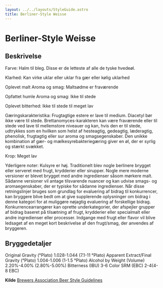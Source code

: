 ```yaml
---
layout: ../../layouts/StyleGuide.astro
title: Berliner-Style Weisse
---
```

# Berliner-Style Weisse

## Beskrivelse
Farve: Halm til bleg. Disse er de letteste af alle de tyske hvedeøl.

Klarhed: Kan virke uklar eller uklar fra gær eller kølig uklarhed

Oplevet malt Aroma og smag: Maltsødme er fraværende

Opfattet humle Aroma og smag: Ikke til stede

Oplevet bitterhed: Ikke til stede til meget lav

Gæringskarakteristika: Frugtagtige estere er lave til medium. Diacetyl bør ikke være til stede. Brettanomyces-karakteren kan være fraværende eller til stede ved lave til mellemstore niveauer og kan, hvis den er til stede, udtrykkes som en hvilken som helst af hesteagtig, gedeagtig, læderagtig, phenolisk, frugtagtig eller sur aroma og smagsegenskaber. Den unikke kombination af gær- og mælkesyrebakteriegæring giver en øl, der er syrlig og stærkt svækket.

Krop: Meget lav

Yderligere noter: Kulsyre er høj. Traditionelt blev nogle berlinere brygget eller serveret med frugt, krydderier eller sirupper. Nogle mere moderne versioner er blevet brygget med andre ingredienser såsom mørkere malt. Sådanne versioner vil antage tilsvarende nuancer og kan udvise smags- og aromaegenskaber, der er typiske for sådanne ingredienser.						Når disse retningslinjer bruges som grundlag for evaluering af bidrag til konkurrencer, kan bryggere blive bedt om at give supplerende oplysninger om bidrag i denne kategori for at muliggøre nøjagtig evaluering af forskellige bidrag. Konkurrencearrangører kan oprette underkategorier, der afspejler grupper af bidrag baseret på tilsætning af frugt, krydderier eller specialmalt eller andre ingredienser eller processer. Indgange med frugt eller ﬂavor vil blive ledsaget af en meget kort beskrivelse af den frugt/smag, der anvendes af bryggeren.




## Bryggedetaljer
Original Gravity (°Plato) 1.028-1.044 (7.1-11 °Plato)
Apparent Extract/Final Gravity (°Plato) 1.004-1.006 (1-1.5 °Plato)
Alcohol by Weight (Volume) 2.20%-4.00% (2.80%-5.00%)
Bitterness (IBU) 3-6
Color SRM (EBC) 2-4(4-8 EBC)					



**Kilde**
[Brewers Association Beer Style Guidelines](https://www.brewersassociation.org/)
